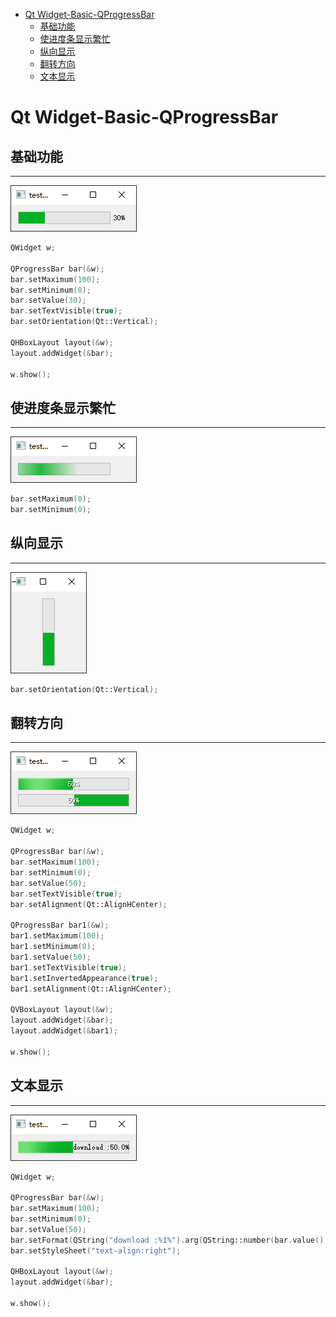 - [Qt Widget-Basic-QProgressBar](#qt-widget-basic-qprogressbar)
  - [基础功能](#基础功能)
  - [使进度条显示繁忙](#使进度条显示繁忙)
  - [纵向显示](#纵向显示)
  - [翻转方向](#翻转方向)
  - [文本显示](#文本显示)

# Qt Widget-Basic-QProgressBar

## 基础功能

---

![](.assert/progressbar1.png)

```cpp
QWidget w;

QProgressBar bar(&w);
bar.setMaximum(100);
bar.setMinimum(0);
bar.setValue(30);
bar.setTextVisible(true);
bar.setOrientation(Qt::Vertical);

QHBoxLayout layout(&w);
layout.addWidget(&bar);

w.show();
```

## 使进度条显示繁忙

---

![](.assert/progressbar.png)

```cpp
bar.setMaximum(0);
bar.setMinimum(0);
```

## 纵向显示

---

![](.assert/progressbar3.png)

```cpp
bar.setOrientation(Qt::Vertical);
```

## 翻转方向

---

![](.assert/progressbar2.png)

```cpp
QWidget w;

QProgressBar bar(&w);
bar.setMaximum(100);
bar.setMinimum(0);
bar.setValue(50);
bar.setTextVisible(true);
bar.setAlignment(Qt::AlignHCenter);

QProgressBar bar1(&w);
bar1.setMaximum(100);
bar1.setMinimum(0);
bar1.setValue(50);
bar1.setTextVisible(true);
bar1.setInvertedAppearance(true);
bar1.setAlignment(Qt::AlignHCenter);

QVBoxLayout layout(&w);
layout.addWidget(&bar);
layout.addWidget(&bar1);

w.show();
```

## 文本显示

---

![](.assert/progressbar4.png)

```cpp
QWidget w;

QProgressBar bar(&w);
bar.setMaximum(100);
bar.setMinimum(0);
bar.setValue(50);
bar.setFormat(QString("download :%1%").arg(QString::number(bar.value() * 100 / bar.maximum(), 'f', 1)));
bar.setStyleSheet("text-align:right");

QHBoxLayout layout(&w);
layout.addWidget(&bar);

w.show();
```